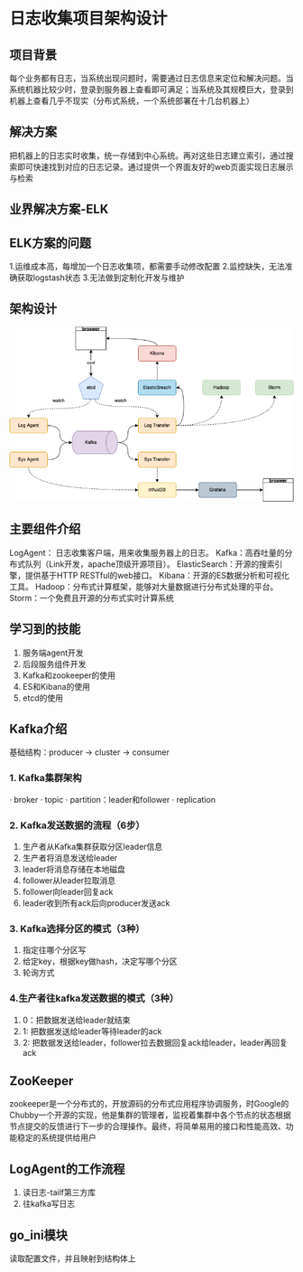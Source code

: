 # 日志收集项目架构设计

## 项目背景
每个业务都有日志，当系统出现问题时，需要通过日志信息来定位和解决问题。当系统机器比较少时，登录到服务器上查看即可满足；当系统及其规模巨大，登录到机器上查看几乎不现实（分布式系统，一个系统部署在十几台机器上）
## 解决方案
把机器上的日志实时收集，统一存储到中心系统。再对这些日志建立索引，通过搜索即可快速找到对应的日志记录。通过提供一个界面友好的web页面实现日志展示与检索
## 业界解决方案-ELK


## ELK方案的问题
1.运维成本高，每增加一个日志收集项，都需要手动修改配置
2.监控缺失，无法准确获取logstash状态
3.无法做到定制化开发与维护

## 架构设计
![架构设计](Resource/LogCollection架构设计.png)

## 主要组件介绍
LogAgent： 日志收集客户端，用来收集服务器上的日志。
Kafka：高吞吐量的分布式队列（Link开发，apache顶级开源项目）。
ElasticSearch：开源的搜索引擎，提供基于HTTP RESTful的web接口。
Kibana：开源的ES数据分析和可视化工具。
Hadoop：分布式计算框架，能够对大量数据进行分布式处理的平台。
Storm：一个免费且开源的分布式实时计算系统

## 学习到的技能
1. 服务端agent开发
2. 后段服务组件开发
3. Kafka和zookeeper的使用
4. ES和Kibana的使用
5. etcd的使用

## Kafka介绍
基础结构：producer -> cluster -> consumer
### 1. Kafka集群架构
· broker
· topic
· partition：leader和follower
· replication
### 2. Kafka发送数据的流程（6步）
1. 生产者从Kafka集群获取分区leader信息
2. 生产者将消息发送给leader
3. leader将消息存储在本地磁盘
4. follower从leader拉取消息
5. follower向leader回复ack
6. leader收到所有ack后向producer发送ack
### 3. Kafka选择分区的模式（3种）
1. 指定往哪个分区写
2. 给定key，根据key做hash，决定写哪个分区
3. 轮询方式
### 4.生产者往kafka发送数据的模式（3种）
1. 0：把数据发送给leader就结束
2. 1: 把数据发送给leader等待leader的ack
3. 2: 把数据发送给leader，follower拉去数据回复ack给leader，leader再回复ack
## ZooKeeper
zookeeper是一个分布式的，开放源码的分布式应用程序协调服务，时Google的Chubby一个开源的实现，他是集群的管理者，监视着集群中各个节点的状态根据节点提交的反馈进行下一步的合理操作。最终，将简单易用的接口和性能高效、功能稳定的系统提供给用户
## LogAgent的工作流程
1. 读日志-tailf第三方库
2. 往kafka写日志
## go_ini模块
读取配置文件，并且映射到结构体上
